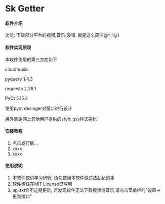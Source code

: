 # Sk Getter

#### 软件介绍
功能: 下载部分平台的视频,音乐(没错, 就是这么简洁@^_^@)

#### 软件实现原理
本软件使用的第三方库如下

cloudmusic

pyquery   1.4.3

requests  2.28.1

PyQt      5.15.4

使用pyqt desinger对窗口进行设计

另外感谢网上其他用户提供的[style.qss](https://www.programmerall.com/article/26091298015/)样式美化


#### 安装教程

1.  点击发行版...
2.  xxxx
3.  xxxx

#### 使用说明

1.  本软件仅供学习研究, 请勿使用本软件做违法乱纪的事
2.  软件责任在MIT License已写明
3.  api.txt会不定期更新, 若发现软件无法下载视频或音乐,请点击菜单栏的"设置->更新接口"
